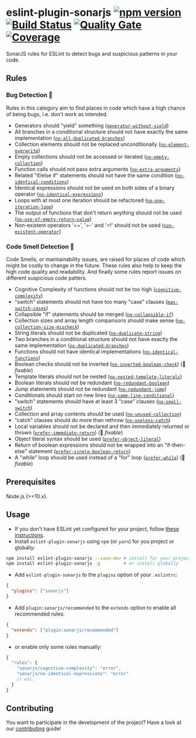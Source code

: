 # eslint-plugin-sonarjs [![npm version](https://badge.fury.io/js/eslint-plugin-sonarjs.svg)](https://badge.fury.io/js/eslint-plugin-sonarjs) [![Build Status](https://api.cirrus-ci.com/github/SonarSource/eslint-plugin-sonarjs.svg?branch=master)](https://cirrus-ci.com/github/SonarSource/eslint-plugin-sonarjs) [![Quality Gate](https://sonarcloud.io/api/project_badges/measure?project=eslint-plugin-sonarjs&metric=alert_status)](https://sonarcloud.io/dashboard?id=eslint-plugin-sonarjs) [![Coverage](https://sonarcloud.io/api/project_badges/measure?project=eslint-plugin-sonarjs&metric=coverage)](https://sonarcloud.io/dashboard?id=eslint-plugin-sonarjs)

SonarJS rules for ESLint to detect bugs and suspicious patterns in your code.

## Rules

### Bug Detection :bug:

Rules in this category aim to find places in code which have a high chance of being bugs, i.e. don't work as intended.

* Generators should "yield" something ([`generator-without-yield`])
* All branches in a conditional structure should not have exactly the same implementation ([`no-all-duplicated-branches`])
* Collection elements should not be replaced unconditionally ([`no-element-overwrite`])
* Empty collections should not be accessed or iterated ([`no-empty-collection`])
* Function calls should not pass extra arguments ([`no-extra-arguments`])
* Related "if/else if" statements should not have the same condition ([`no-identical-conditions`])
* Identical expressions should not be used on both sides of a binary operator ([`no-identical-expressions`])
* Loops with at most one iteration should be refactored ([`no-one-iteration-loop`])
* The output of functions that don't return anything should not be used ([`no-use-of-empty-return-value`])
* Non-existent operators '=+', '=-' and '=!' should not be used ([`non-existent-operator`])

### Code Smell Detection :pig:

Code Smells, or maintainability issues, are raised for places of code which might be costly to change in the future. These rules also help to keep the high code quality and readability. And finally some rules report issues on different suspicious code patters.

* Cognitive Complexity of functions should not be too high ([`cognitive-complexity`])
* "switch" statements should not have too many "case" clauses ([`max-switch-cases`])
* Collapsible "if" statements should be merged ([`no-collapsible-if`])
* Collection sizes and array length comparisons should make sense ([`no-collection-size-mischeck`])
* String literals should not be duplicated ([`no-duplicate-string`])
* Two branches in a conditional structure should not have exactly the same implementation ([`no-duplicated-branches`])
* Functions should not have identical implementations ([`no-identical-functions`])
* Boolean checks should not be inverted ([`no-inverted-boolean-check`]) (:wrench: *fixable*)
* Template literals should not be nested ([`no-nested-template-literals`])
* Boolean literals should not be redundant ([`no-redundant-boolean`])
* Jump statements should not be redundant ([`no-redundant-jump`])
* Conditionals should start on new lines ([`no-same-line-conditional`])
* "switch" statements should have at least 3 "case" clauses ([`no-small-switch`])
* Collection and array contents should be used ([`no-unused-collection`])
* "catch" clauses should do more than rethrow ([`no-useless-catch`])
* Local variables should not be declared and then immediately returned or thrown ([`prefer-immediate-return`]) (:wrench: *fixable*)
* Object literal syntax should be used ([`prefer-object-literal`])
* Return of boolean expressions should not be wrapped into an "if-then-else" statement ([`prefer-single-boolean-return`])
* A "while" loop should be used instead of a "for" loop ([`prefer-while`]) (:wrench: *fixable*)

[`cognitive-complexity`]: ./docs/rules/cognitive-complexity.md
[`generator-without-yield`]: ./docs/rules/generator-without-yield.md
[`max-switch-cases`]: ./docs/rules/max-switch-cases.md
[`no-all-duplicated-branches`]: ./docs/rules/no-all-duplicated-branches.md
[`no-collapsible-if`]: ./docs/rules/no-collapsible-if.md
[`no-collection-size-mischeck`]: ./docs/rules/no-collection-size-mischeck.md
[`no-duplicate-string`]: ./docs/rules/no-duplicate-string.md
[`no-duplicated-branches`]: ./docs/rules/no-duplicated-branches.md
[`no-element-overwrite`]: ./docs/rules/no-element-overwrite.md
[`no-empty-collection`]: ./docs/rules/no-empty-collection.md
[`no-extra-arguments`]: ./docs/rules/no-extra-arguments.md
[`no-identical-conditions`]: ./docs/rules/no-identical-conditions.md
[`no-identical-expressions`]: ./docs/rules/no-identical-expressions.md
[`no-identical-functions`]: ./docs/rules/no-identical-functions.md
[`no-inverted-boolean-check`]: ./docs/rules/no-inverted-boolean-check.md
[`no-nested-template-literals`]: ./docs/rules/no-nested-template-literals.md
[`no-one-iteration-loop`]: ./docs/rules/no-one-iteration-loop.md
[`no-redundant-boolean`]: ./docs/rules/no-redundant-boolean.md
[`no-redundant-jump`]: ./docs/rules/no-redundant-jump.md
[`no-same-line-conditional`]: ./docs/rules/no-same-line-conditional.md
[`no-small-switch`]: ./docs/rules/no-small-switch.md
[`no-use-of-empty-return-value`]: ./docs/rules/no-use-of-empty-return-value.md
[`no-unused-collection`]: ./docs/rules/no-unused-collection.md
[`no-useless-catch`]: ./docs/rules/no-useless-catch.md
[`non-existent-operator`]: ./docs/rules/non-existent-operator.md
[`prefer-immediate-return`]: ./docs/rules/prefer-immediate-return.md
[`prefer-object-literal`]: ./docs/rules/prefer-object-literal.md
[`prefer-single-boolean-return`]: ./docs/rules/prefer-single-boolean-return.md
[`prefer-while`]: ./docs/rules/prefer-while.md

## Prerequisites

Node.js (>=10.x).

## Usage

* If you don't have ESLint yet configured for your project, follow [these instructions](https://github.com/eslint/eslint#installation-and-usage).
* Install `eslint-plugin-sonarjs` using `npm` (or `yarn`) for you project or globally:

```sh
npm install eslint-plugin-sonarjs --save-dev # install for your project
npm install eslint-plugin-sonarjs -g         # or install globally
```

* Add `eslint-plugin-sonarjs` to the `plugins` option of your `.eslintrc`:

```json
{
  "plugins": ["sonarjs"]
}
```

* Add `plugin:sonarjs/recommended` to the `extends` option to enable all recommended rules:

```json
{
  "extends": ["plugin:sonarjs/recommended"]
}
```

* or enable only some rules manually:

```javascript
{
  "rules": {
    "sonarjs/cognitive-complexity": "error",
    "sonarjs/no-identical-expressions": "error"
    // etc.
  }
}
```

## Contributing

You want to participate in the development of the project? Have a look at our [contributing](./docs/CONTRIBUTING.md) guide!
